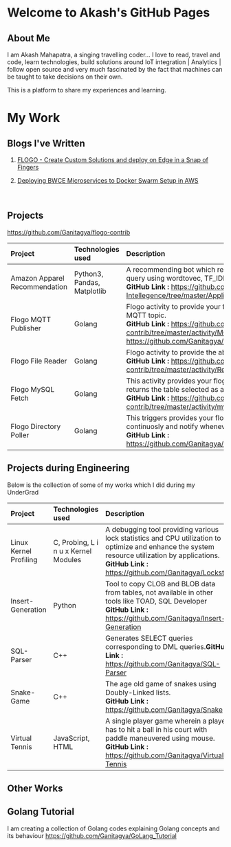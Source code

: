 # Welcome to Akash's GitHub Pages

## About Me 
I am Akash Mahapatra, a singing travelling coder... I love to read, travel and code, learn technologies, build solutions around IoT integration | Analytics | follow open source and very much fascinated by the fact that machines can be taught to take decisions on their own.

This is a platform to share my experiences and learning.


# My Work
## Blogs I've Written
1. [FLOGO - Create Custom Solutions and deploy on Edge in a Snap of Fingers](https://community.tibco.com/wiki/flogo-create-custom-solutions-and-deploy-edge-snap-fingers)

2. [Deploying BWCE Microservices to Docker Swarm Setup in AWS](https://community.tibco.com/wiki/developing-and-deploying-applications-tibco-businessworkstm-container-edition-docker-swarm)
</br>

## Projects

https://github.com/Ganitagya/flogo-contrib


| Project   |  Technologies used  |  Description    | 
|:----------|  :---------------| :---------------|
|Amazon Apparel Recommendation|  Python3, Pandas, Matplotlib| A recommending bot which recommends apparels depending on your search query using wordtovec, TF_IDF algorithms. (work in Progress ) </br> **GitHub Link :** https://github.com/Ganitagya/Applied-Artificial-Intellegence/tree/master/Applied_AI_UseCases/AmaZon_Apparel_Recommendation|
|Flogo MQTT Publisher|  Golang | Flogo activity to provide your flogo application the ability to publish a message on MQTT topic.</br> **GitHub Link :** https://github.com/Ganitagya/flogo-contrib/tree/master/activity/MQTT_noCert </br> https://github.com/Ganitagya/flogo-contrib/tree/master/activity/MQTT_Pub_TLS |
|Flogo File Reader |  Golang| Flogo activity to provide the ability to your Flogo application to read files</br> **GitHub Link :** https://github.com/Ganitagya/flogo-contrib/tree/master/activity/ReadFile|
|Flogo MySQL Fetch| Golang | This activity provides your flogo application the ability to make a select query and returns the table selected as a JSON string.</br> **GitHub Link :** https://github.com/Ganitagya/flogo-contrib/tree/master/activity/mySQLFetch|
|Flogo Directory Poller|  Golang |This triggers provides your flogo application the ability to poll a bdirectory continuosly and notify whenever anything changes inside that directory</br> **GitHub Link :** https://github.com/Ganitagya/Custom_flogo_activity/tree/master/dirpoll|

## Projects during Engineering 
Below is the collection of some of my works which I did during my UnderGrad 

| Project   |  Technologies used  |  Description    |   
|:----------|  :---------------| :---------------|
| Linux Kernel Profiling|C, Probing, L i n u x Kernel Modules|A debugging tool providing various lock statistics and CPU utilization to optimize and enhance the system resource utilization by applications. </br> **GitHub Link :** https://github.com/Ganitagya/Lockstat |
| Insert-Generation |Python |Tool to copy CLOB and BLOB data from tables, not available in other tools like TOAD, SQL Developer</br> **GitHub Link :**  https://github.com/Ganitagya/Insert-Generation |        
| SQL-Parser|C++ |Generates SELECT queries corresponding to DML queries.**GitHub Link :** https://github.com/Ganitagya/SQL-Parser |
| Snake-Game  |C++ |The age old game of snakes using Doubly-Linked lists.</br> **GitHub Link :** https://github.com/Ganitagya/Snake | 
| Virtual Tennis|JavaScript, HTML| A single player game wherein a player has to hit a ball in his court with paddle maneuvered using mouse.</br> **GitHub Link :**  https://github.com/Ganitagya/Virtual-Tennis |


## Other Works 

## Golang Tutorial 
I am creating a collection of Golang codes explaining Golang concepts and its behaviour
https://github.com/Ganitagya/GoLang_Tutorial
